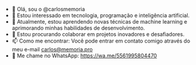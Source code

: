 - 👋 Olá, sou o @carlosmemoria
- 👀 Estou interessado em tecnologia, programação e inteligência artificial.
- 🌱 Atualmente, estou aprendendo novas técnicas de machine learning e aprimorando minhas habilidades de desenvolvimento.
- 💞️ Estou procurando colaborar em projetos inovadores e desafiadores.
- 📫 Como me encontrar: Você pode entrar em contato comigo através do meu e-mail carlos@memoria.pro
- 📱 Me chame no WhatsApp: https://wa.me/5561995804470

<!---
carlosmemoria/carlosmemoria is a ✨ special ✨ repository because its `README.md` (this file) appears on your GitHub profile.
You can click the Preview link to take a look at your changes.
--->
